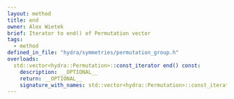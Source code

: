```yaml
---
layout: method
title: end
owner: Alex Wietek
brief: Iterator to end() of Permutation vector
tags:
  - method
defined_in_file: "hydra/symmetries/permutation_group.h"
overloads:
  std::vector<hydra::Permutation>::const_iterator end() const:
    description: __OPTIONAL__
    return: __OPTIONAL__
    signature_with_names: std::vector<hydra::Permutation>::const_iterator end() const
---
```

